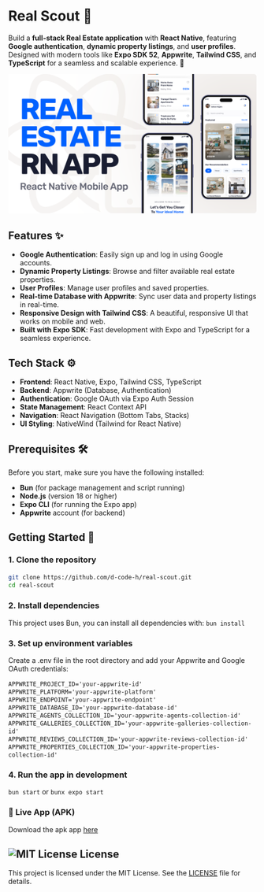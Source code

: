 # Real Scout 🏡

Build a **full-stack Real Estate application** with **React Native**, featuring **Google authentication**, **dynamic property listings**, and **user profiles**. Designed with modern tools like **Expo SDK 52**, **Appwrite**, **Tailwind CSS**, and **TypeScript** for a seamless and scalable experience. 🚀

![Real Estate](/assets/images/realestate.png)

## Features ✨

- **Google Authentication**: Easily sign up and log in using Google accounts.
- **Dynamic Property Listings**: Browse and filter available real estate properties.
- **User Profiles**: Manage user profiles and saved properties.
- **Real-time Database with Appwrite**: Sync user data and property listings in real-time.
- **Responsive Design with Tailwind CSS**: A beautiful, responsive UI that works on mobile and web.
- **Built with Expo SDK**: Fast development with Expo and TypeScript for a seamless experience.

## Tech Stack ⚙️

- **Frontend**: React Native, Expo, Tailwind CSS, TypeScript
- **Backend**: Appwrite (Database, Authentication)
- **Authentication**: Google OAuth via Expo Auth Session
- **State Management**: React Context API
- **Navigation**: React Navigation (Bottom Tabs, Stacks)
- **UI Styling**: NativeWind (Tailwind for React Native)

## Prerequisites 🛠

Before you start, make sure you have the following installed:

- **Bun** (for package management and script running)
- **Node.js** (version 18 or higher)
- **Expo CLI** (for running the Expo app)
- **Appwrite** account (for backend)

## Getting Started 🚀

### 1. Clone the repository

```bash
git clone https://github.com/d-code-h/real-scout.git
cd real-scout
```

### 2. Install dependencies

This project uses Bun, you can install all dependencies with:
`bun install`

### 3. Set up environment variables

Create a .env file in the root directory and add your Appwrite and Google OAuth credentials:

```
APPWRITE_PROJECT_ID='your-appwrite-id'
APPWRITE_PLATFORM='your-appwrite-platform'
APPWRITE_ENDPOINT='your-appwrite-endpoint'
APPWRITE_DATABASE_ID='your-appwrite-database-id'
APPWRITE_AGENTS_COLLECTION_ID='your-appwrite-agents-collection-id'
APPWRITE_GALLERIES_COLLECTION_ID='your-appwrite-galleries-collection-id'
APPWRITE_REVIEWS_COLLECTION_ID='your-appwrite-reviews-collection-id'
APPWRITE_PROPERTIES_COLLECTION_ID='your-appwrite-properties-collection-id'
```

### 4. Run the app in development

`bun start` or `bunx expo start`

### 📱 Live App (APK)

Download the apk app [here](https://drive.google.com/file/d/1x_xMw_PoPhOhv0H78OQi8PSUozqzJ5u8/view?usp=drive_link)

## ![MIT License](https://img.shields.io/badge/license-MIT-blue.svg) License

This project is licensed under the MIT License. See the [LICENSE](./LICENSE) file for details.
